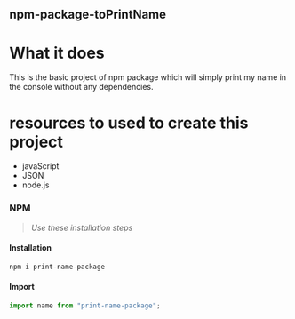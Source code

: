 ﻿## npm-package-toPrintName

# What it does
  This is the basic project of npm package which will simply print my name in the console without any dependencies.

# resources to used to create this project
   - javaScript
   - JSON
   - node.js

### NPM

> _Use these installation steps_

#### Installation

```bash
npm i print-name-package
```

#### Import

```javascript
import name from "print-name-package";
```
